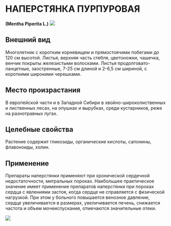 # НАПЕРСТЯНКА ПУРПУРОВАЯ
**(Mentha Piperita L.)**
![](Наперстянка%20пурпуровая1.jpg)

## Внешний вид
Многолетник с коротким корневищем и прямостоячими побегами до 120 см высотой. Листья, верхняя часть стебля, цветоножки, чашечка, венчик покрыты железистыми волосками. Листья продолговато-ланцетные, заостренные, 7-25 см длиной и 2-6,5 см шириной, с короткими широкими черешками.

## Место произрастания
В европейской части и в Западной Сибири в хвойно-широколиственных и лиственных лесах, на опушках и вырубках, среди кустарников, реже на разнотравных лугах.      

## Целебные свойства
Растение содержит гликозиды, органические кислоты, сапонины, флавоноиды, холин.

## Применение
Препараты наперстянки применяют при хронической сердечной недостаточности, митральных пороках. Наибольшее практическое значение имеет применение препаратов наперстянки при пороках сердца с явлениями застоя, когда сердце не справляется с физической нагрузкой. При этом у больного повышается венозное давление, сердце увеличивается в размерах, увеличивается печень, снижается частота и объем мочеиспускания, отмечаются значительные отеки.

![](Наперстянка%20пурпуровая.jpg)

  